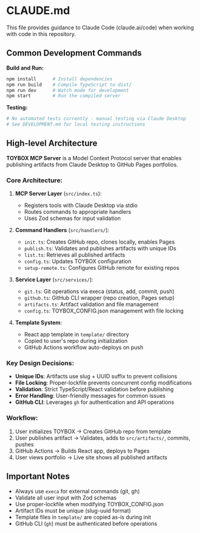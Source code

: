 # CLAUDE.md

This file provides guidance to Claude Code (claude.ai/code) when working with code in this repository.

## Common Development Commands

**Build and Run:**
```bash
npm install      # Install dependencies
npm run build    # Compile TypeScript to dist/
npm run dev      # Watch mode for development
npm start        # Run the compiled server
```

**Testing:**
```bash
# No automated tests currently - manual testing via Claude Desktop
# See DEVELOPMENT.md for local testing instructions
```

## High-level Architecture

**TOYBOX MCP Server** is a Model Context Protocol server that enables publishing artifacts from Claude Desktop to GitHub Pages portfolios.

### Core Architecture:

1. **MCP Server Layer** (`src/index.ts`): 
   - Registers tools with Claude Desktop via stdio
   - Routes commands to appropriate handlers
   - Uses Zod schemas for input validation

2. **Command Handlers** (`src/handlers/`):
   - `init.ts`: Creates GitHub repo, clones locally, enables Pages
   - `publish.ts`: Validates and publishes artifacts with unique IDs
   - `list.ts`: Retrieves all published artifacts
   - `config.ts`: Updates TOYBOX configuration
   - `setup-remote.ts`: Configures GitHub remote for existing repos

3. **Service Layer** (`src/services/`):
   - `git.ts`: Git operations via execa (status, add, commit, push)
   - `github.ts`: GitHub CLI wrapper (repo creation, Pages setup)
   - `artifacts.ts`: Artifact validation and file management
   - `config.ts`: TOYBOX_CONFIG.json management with file locking

4. **Template System**:
   - React app template in `template/` directory
   - Copied to user's repo during initialization
   - GitHub Actions workflow auto-deploys on push

### Key Design Decisions:

- **Unique IDs**: Artifacts use slug + UUID suffix to prevent collisions
- **File Locking**: Proper-lockfile prevents concurrent config modifications
- **Validation**: Strict TypeScript/React validation before publishing
- **Error Handling**: User-friendly messages for common issues
- **GitHub CLI**: Leverages `gh` for authentication and API operations

### Workflow:

1. User initializes TOYBOX → Creates GitHub repo from template
2. User publishes artifact → Validates, adds to `src/artifacts/`, commits, pushes
3. GitHub Actions → Builds React app, deploys to Pages
4. User views portfolio → Live site shows all published artifacts

## Important Notes

- Always use `execa` for external commands (git, gh)
- Validate all user input with Zod schemas
- Use proper-lockfile when modifying TOYBOX_CONFIG.json
- Artifact IDs must be unique (slug-uuid format)
- Template files in `template/` are copied as-is during init
- GitHub CLI (`gh`) must be authenticated before operations